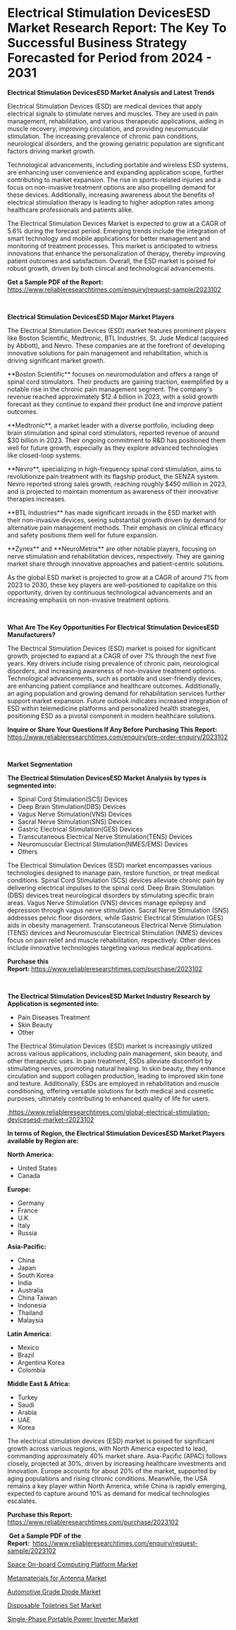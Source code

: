 <p><h1>Electrical Stimulation DevicesESD Market Research Report: The Key To Successful Business Strategy Forecasted for Period from 2024 - 2031</h1></p><p><strong>Electrical Stimulation DevicesESD Market Analysis and Latest Trends</strong></p>
<p><p>Electrical Stimulation Devices (ESD) are medical devices that apply electrical signals to stimulate nerves and muscles. They are used in pain management, rehabilitation, and various therapeutic applications, aiding in muscle recovery, improving circulation, and providing neuromuscular stimulation. The increasing prevalence of chronic pain conditions, neurological disorders, and the growing geriatric population are significant factors driving market growth. </p><p>Technological advancements, including portable and wireless ESD systems, are enhancing user convenience and expanding application scope, further contributing to market expansion. The rise in sports-related injuries and a focus on non-invasive treatment options are also propelling demand for these devices. Additionally, increasing awareness about the benefits of electrical stimulation therapy is leading to higher adoption rates among healthcare professionals and patients alike.</p><p>The Electrical Stimulation Devices Market is expected to grow at a CAGR of 5.6% during the forecast period. Emerging trends include the integration of smart technology and mobile applications for better management and monitoring of treatment processes. This market is anticipated to witness innovations that enhance the personalization of therapy, thereby improving patient outcomes and satisfaction. Overall, the ESD market is poised for robust growth, driven by both clinical and technological advancements.</p></p>
<p><strong>Get a Sample PDF of the Report:&nbsp;</strong> <a href="https://www.reliableresearchtimes.com/enquiry/request-sample/2023102?utm_campaign=1777&utm_medium=2&utm_source=Github&utm_content=ia&utm_term=28102024&utm_id=electrical-stimulation-devicesesd">https://www.reliableresearchtimes.com/enquiry/request-sample/2023102</a></p>
<p>&nbsp;</p>
<p><strong>Electrical Stimulation DevicesESD Major Market Players</strong></p>
<p><p>The Electrical Stimulation Devices (ESD) market features prominent players like Boston Scientific, Medtronic, BTL Industries, St. Jude Medical (acquired by Abbott), and Nevro. These companies are at the forefront of developing innovative solutions for pain management and rehabilitation, which is driving significant market growth.</p><p>**Boston Scientific** focuses on neuromodulation and offers a range of spinal cord stimulators. Their products are gaining traction, exemplified by a notable rise in the chronic pain management segment. The company's revenue reached approximately $12.4 billion in 2023, with a solid growth forecast as they continue to expand their product line and improve patient outcomes.</p><p>**Medtronic**, a market leader with a diverse portfolio, including deep brain stimulation and spinal cord stimulators, reported revenue of around $30 billion in 2023. Their ongoing commitment to R&D has positioned them well for future growth, especially as they explore advanced technologies like closed-loop systems.</p><p>**Nevro**, specializing in high-frequency spinal cord stimulation, aims to revolutionize pain treatment with its flagship product, the SENZA system. Nevro reported strong sales growth, reaching roughly $450 million in 2023, and is projected to maintain momentum as awareness of their innovative therapies increases.</p><p>**BTL Industries** has made significant inroads in the ESD market with their non-invasive devices, seeing substantial growth driven by demand for alternative pain management methods. Their emphasis on clinical efficacy and safety positions them well for future expansion.</p><p>**Zynex** and **NeuroMetrix** are other notable players, focusing on nerve stimulation and rehabilitation devices, respectively. They are gaining market share through innovative approaches and patient-centric solutions.</p><p>As the global ESD market is projected to grow at a CAGR of around 7% from 2023 to 2030, these key players are well-positioned to capitalize on this opportunity, driven by continuous technological advancements and an increasing emphasis on non-invasive treatment options.</p></p>
<p>&nbsp;</p>
<p><strong>What Are The Key Opportunities For Electrical Stimulation DevicesESD Manufacturers?</strong></p>
<p><p>The Electrical Stimulation Devices (ESD) market is poised for significant growth, projected to expand at a CAGR of over 7% through the next five years. Key drivers include rising prevalence of chronic pain, neurological disorders, and increasing awareness of non-invasive treatment options. Technological advancements, such as portable and user-friendly devices, are enhancing patient compliance and healthcare outcomes. Additionally, an aging population and growing demand for rehabilitation services further support market expansion. Future outlook indicates increased integration of ESD within telemedicine platforms and personalized health strategies, positioning ESD as a pivotal component in modern healthcare solutions.</p></p>
<p><strong>Inquire or Share Your Questions If Any Before Purchasing This Report:</strong> <a href="https://www.reliableresearchtimes.com/enquiry/pre-order-enquiry/2023102?utm_campaign=1777&utm_medium=2&utm_source=Github&utm_content=ia&utm_term=28102024&utm_id=electrical-stimulation-devicesesd">https://www.reliableresearchtimes.com/enquiry/pre-order-enquiry/2023102</a></p>
<p>&nbsp;</p>
<p><strong>Market Segmentation</strong></p>
<p><strong>The Electrical Stimulation DevicesESD Market Analysis by types is segmented into:</strong></p>
<p><ul><li>Spinal Cord Stimulation(SCS) Devices</li><li>Deep Brain Stimulation(DBS) Devices</li><li>Vagus Nerve Stimulation(VNS) Devices</li><li>Sacral Nerve Stimulation(SNS) Devices</li><li>Gastric Electrical Stimulation(GES) Devices</li><li>Transcutaneous Electrical Nerve Stimulation(TENS) Devices</li><li>Neuromuscular Electrical Stimulation(NMES/EMS) Devices</li><li>Others</li></ul></p>
<p><p>The Electrical Stimulation Devices (ESD) market encompasses various technologies designed to manage pain, restore function, or treat medical conditions. Spinal Cord Stimulation (SCS) devices alleviate chronic pain by delivering electrical impulses to the spinal cord. Deep Brain Stimulation (DBS) devices treat neurological disorders by stimulating specific brain areas. Vagus Nerve Stimulation (VNS) devices manage epilepsy and depression through vagus nerve stimulation. Sacral Nerve Stimulation (SNS) addresses pelvic floor disorders, while Gastric Electrical Stimulation (GES) aids in obesity management. Transcutaneous Electrical Nerve Stimulation (TENS) devices and Neuromuscular Electrical Stimulation (NMES) devices focus on pain relief and muscle rehabilitation, respectively. Other devices include innovative technologies targeting various medical applications.</p></p>
<p><strong>Purchase this Report:&nbsp;</strong><a href="https://www.reliableresearchtimes.com/purchase/2023102?utm_campaign=1777&utm_medium=2&utm_source=Github&utm_content=ia&utm_term=28102024&utm_id=electrical-stimulation-devicesesd">https://www.reliableresearchtimes.com/purchase/2023102</a></p>
<p>&nbsp;</p>
<p><strong>The Electrical Stimulation DevicesESD Market Industry Research by Application is segmented into:</strong></p>
<p><ul><li>Pain Diseases Treatment</li><li>Skin Beauty</li><li>Other</li></ul></p>
<p><p>The Electrical Stimulation Devices (ESD) market is increasingly utilized across various applications, including pain management, skin beauty, and other therapeutic uses. In pain treatment, ESDs alleviate discomfort by stimulating nerves, promoting natural healing. In skin beauty, they enhance circulation and support collagen production, leading to improved skin tone and texture. Additionally, ESDs are employed in rehabilitation and muscle conditioning, offering versatile solutions for both medical and cosmetic purposes, ultimately contributing to enhanced quality of life for users.</p></p>
<p><a href="https://www.reliableresearchtimes.com/global-electrical-stimulation-devicesesd-market-r2023102?utm_campaign=1777&utm_medium=2&utm_source=Github&utm_content=ia&utm_term=28102024&utm_id=electrical-stimulation-devicesesd">&nbsp;https://www.reliableresearchtimes.com/global-electrical-stimulation-devicesesd-market-r2023102</a></p>
<p><strong>In terms of Region, the Electrical Stimulation DevicesESD Market Players available by Region are:</strong></p>
<p>
    <p> <strong> North America: </strong>
        <ul>
            <li>United States</li>
            <li>Canada</li>
        </ul>
        </p> 
    <p> <strong> Europe: </strong>
        <ul>
            <li>Germany</li>
            <li>France</li>
            <li>U.K.</li>
            <li>Italy</li>
            <li>Russia</li>
        </ul>
        </p> 
    <p> <strong> Asia-Pacific: </strong>
        <ul>
            <li>China</li>
            <li>Japan</li>
            <li>South Korea</li>
            <li>India</li>
            <li>Australia</li>
            <li>China Taiwan</li>
            <li>Indonesia</li>
            <li>Thailand</li>
            <li>Malaysia</li>
        </ul>
        </p> 
    <p> <strong> Latin America: </strong>
        <ul>
            <li>Mexico</li>
            <li>Brazil</li>
            <li>Argentina Korea</li>
            <li>Colombia</li>
        </ul>
        </p> 
    <p> <strong> Middle East & Africa: </strong>
        <ul>
            <li>Turkey</li>
            <li>Saudi</li>
            <li>Arabia</li>
            <li>UAE</li>
            <li>Korea</li>
        </ul>
    </p>
    </p>
<p><p>The electrical stimulation devices (ESD) market is poised for significant growth across various regions, with North America expected to lead, commanding approximately 40% market share. Asia-Pacific (APAC) follows closely, projected at 30%, driven by increasing healthcare investments and innovation. Europe accounts for about 20% of the market, supported by aging populations and rising chronic conditions. Meanwhile, the USA remains a key player within North America, while China is rapidly emerging, expected to capture around 10% as demand for medical technologies escalates.</p></p>
<p><strong>Purchase this Report: </strong><a href="https://www.reliableresearchtimes.com/purchase/2023102?utm_campaign=1777&utm_medium=2&utm_source=Github&utm_content=ia&utm_term=28102024&utm_id=electrical-stimulation-devicesesd">https://www.reliableresearchtimes.com/purchase/2023102</a></p>
<p>&nbsp;<strong>Get a Sample PDF of the Report:&nbsp;&nbsp;</strong><a href="https://www.reliableresearchtimes.com/enquiry/request-sample/2023102?utm_campaign=1777&utm_medium=2&utm_source=Github&utm_content=ia&utm_term=28102024&utm_id=electrical-stimulation-devicesesd">https://www.reliableresearchtimes.com/enquiry/request-sample/2023102</a></p>
<p><strong></strong></p>
<p><p><a href="https://www.linkedin.com/pulse/global-space-on-board-computing-platform-market-trends-insights-hiccf?utm_campaign=1777&utm_medium=2&utm_source=Github&utm_content=ia&utm_term=28102024&utm_id=electrical-stimulation-devicesesd">Space On-board Computing Platform Market</a></p><p><a href="https://www.linkedin.com/pulse/future-ready-strategic-insights-global-metamaterials-antenna-itk2f?trk=public_post_embed_feed-article-content&utm_campaign=1777&utm_medium=2&utm_source=Github&utm_content=ia&utm_term=28102024&utm_id=electrical-stimulation-devicesesd">Metamaterials for Antenna Market</a></p><p><a href="https://github.com/MarilynDouglas476/Market-Research-Report-List-1/blob/main/automotive-grade-diode-market.md?utm_campaign=1777&utm_medium=2&utm_source=Github&utm_content=ia&utm_term=28102024&utm_id=electrical-stimulation-devicesesd">Automotive Grade Diode Market</a></p><p><a href="https://www.linkedin.com/pulse/disposable-toiletries-set-market2024-2031-industry-insights-lhusc?utm_campaign=1777&utm_medium=2&utm_source=Github&utm_content=ia&utm_term=28102024&utm_id=electrical-stimulation-devicesesd">Disposable Toiletries Set Market</a></p><p><a href="https://www.linkedin.com/pulse/single-phase-portable-power-inverter-market-shifts-strategic-gjhoe?utm_campaign=1777&utm_medium=2&utm_source=Github&utm_content=ia&utm_term=28102024&utm_id=electrical-stimulation-devicesesd">Single-Phase Portable Power Inverter Market</a></p></p>